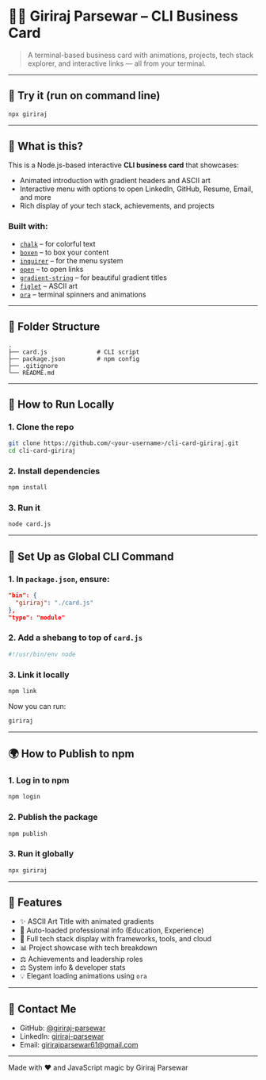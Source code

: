# 👨‍💻 Giriraj Parsewar – CLI Business Card

> A terminal-based business card with animations, projects, tech stack explorer, and interactive links — all from your terminal.

---

## 🦪 Try it (run on command line)

```bash
npx giriraj
```

---

## 📆 What is this?

This is a Node.js-based interactive **CLI business card** that showcases:

* Animated introduction with gradient headers and ASCII art
* Interactive menu with options to open LinkedIn, GitHub, Resume, Email, and more
* Rich display of your tech stack, achievements, and projects

### Built with:

* [`chalk`](https://www.npmjs.com/package/chalk) – for colorful text
* [`boxen`](https://www.npmjs.com/package/boxen) – to box your content
* [`inquirer`](https://www.npmjs.com/package/inquirer) – for the menu system
* [`open`](https://www.npmjs.com/package/open) – to open links
* [`gradient-string`](https://www.npmjs.com/package/gradient-string) – for beautiful gradient titles
* [`figlet`](https://www.npmjs.com/package/figlet) – ASCII art
* [`ora`](https://www.npmjs.com/package/ora) – terminal spinners and animations

---

## 📂 Folder Structure

```
.
├── card.js              # CLI script
├── package.json         # npm config
├── .gitignore
└── README.md
```

---

## 🚀 How to Run Locally

### 1. Clone the repo

```bash
git clone https://github.com/<your-username>/cli-card-giriraj.git
cd cli-card-giriraj
```

### 2. Install dependencies

```bash
npm install
```

### 3. Run it

```bash
node card.js
```

---

## 🔗 Set Up as Global CLI Command

### 1. In `package.json`, ensure:

```json
"bin": {
  "giriraj": "./card.js"
},
"type": "module"
```

### 2. Add a shebang to top of `card.js`

```js
#!/usr/bin/env node
```

### 3. Link it locally

```bash
npm link
```

Now you can run:

```bash
giriraj
```

---

## 🌍 How to Publish to npm

### 1. Log in to npm

```bash
npm login
```

### 2. Publish the package

```bash
npm publish
```

### 3. Run it globally

```bash
npx giriraj
```

---

## 🌟 Features

* ✨ ASCII Art Title with animated gradients
* 📅 Auto-loaded professional info (Education, Experience)
* 🔧 Full tech stack display with frameworks, tools, and cloud
* 📊 Project showcase with tech breakdown
* ⚖️ Achievements and leadership roles
* ⚖️ System info & developer stats
* 💡 Elegant loading animations using `ora`

---

## 💌 Contact Me

* GitHub: [@giriraj-parsewar](https://github.com/giriraj-parsewar)
* LinkedIn: [giriraj-parsewar](https://linkedin.com/in/giriraj-parsewar)
* Email: [girirajparsewar61@gmail.com](mailto:girirajparsewar61@gmail.com)


---

Made with ❤️ and JavaScript magic by Giriraj Parsewar

